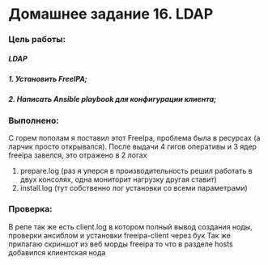 # Домашнее задание 16. LDAP 
### Цель работы:
#####  LDAP
##### 1. Установить FreeIPA;
##### 2. Написать Ansible playbook для конфигурации клиента;

### Выполнено: 
С горем пополам я поставил этот FreeIpa, проблема была в ресурсах (а ларчик просто открывался). 
После выдачи 4 гигов оперативы и 3 ядер freeipa завелся, это отражено в 2 логах 
   1. prepare.log (раз я уперся в производительность решил работать в двух консолях, одна мониторит нагрузку другая ставит)
   2. install.log (тут собственно лог установки со всеми параметрами)

### Проверка: 
В репе так же есть client.log в котором полный вывод создания ноды, проверки ансиблом и установки freeipa-client через бук 
Так же прилагаю скриншот из веб морды freeipa то что в разделе hosts добавился клиентская нода 

